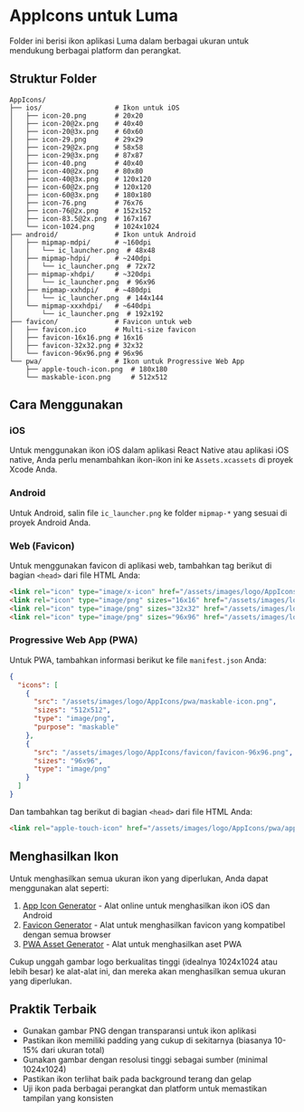 # AppIcons untuk Luma

Folder ini berisi ikon aplikasi Luma dalam berbagai ukuran untuk mendukung berbagai platform dan perangkat.

## Struktur Folder

```
AppIcons/
├── ios/                  # Ikon untuk iOS
│   ├── icon-20.png       # 20x20
│   ├── icon-20@2x.png    # 40x40
│   ├── icon-20@3x.png    # 60x60
│   ├── icon-29.png       # 29x29
│   ├── icon-29@2x.png    # 58x58
│   ├── icon-29@3x.png    # 87x87
│   ├── icon-40.png       # 40x40
│   ├── icon-40@2x.png    # 80x80
│   ├── icon-40@3x.png    # 120x120
│   ├── icon-60@2x.png    # 120x120
│   ├── icon-60@3x.png    # 180x180
│   ├── icon-76.png       # 76x76
│   ├── icon-76@2x.png    # 152x152
│   ├── icon-83.5@2x.png  # 167x167
│   └── icon-1024.png     # 1024x1024
├── android/              # Ikon untuk Android
│   ├── mipmap-mdpi/      # ~160dpi
│   │   └── ic_launcher.png  # 48x48
│   ├── mipmap-hdpi/      # ~240dpi
│   │   └── ic_launcher.png  # 72x72
│   ├── mipmap-xhdpi/     # ~320dpi
│   │   └── ic_launcher.png  # 96x96
│   ├── mipmap-xxhdpi/    # ~480dpi
│   │   └── ic_launcher.png  # 144x144
│   └── mipmap-xxxhdpi/   # ~640dpi
│       └── ic_launcher.png  # 192x192
├── favicon/              # Favicon untuk web
│   ├── favicon.ico       # Multi-size favicon
│   ├── favicon-16x16.png # 16x16
│   ├── favicon-32x32.png # 32x32
│   └── favicon-96x96.png # 96x96
└── pwa/                  # Ikon untuk Progressive Web App
    ├── apple-touch-icon.png  # 180x180
    └── maskable-icon.png     # 512x512
```

## Cara Menggunakan

### iOS

Untuk menggunakan ikon iOS dalam aplikasi React Native atau aplikasi iOS native, Anda perlu menambahkan ikon-ikon ini ke `Assets.xcassets` di proyek Xcode Anda.

### Android

Untuk Android, salin file `ic_launcher.png` ke folder `mipmap-*` yang sesuai di proyek Android Anda.

### Web (Favicon)

Untuk menggunakan favicon di aplikasi web, tambahkan tag berikut di bagian `<head>` dari file HTML Anda:

```html
<link rel="icon" type="image/x-icon" href="/assets/images/logo/AppIcons/favicon/favicon.ico">
<link rel="icon" type="image/png" sizes="16x16" href="/assets/images/logo/AppIcons/favicon/favicon-16x16.png">
<link rel="icon" type="image/png" sizes="32x32" href="/assets/images/logo/AppIcons/favicon/favicon-32x32.png">
<link rel="icon" type="image/png" sizes="96x96" href="/assets/images/logo/AppIcons/favicon/favicon-96x96.png">
```

### Progressive Web App (PWA)

Untuk PWA, tambahkan informasi berikut ke file `manifest.json` Anda:

```json
{
  "icons": [
    {
      "src": "/assets/images/logo/AppIcons/pwa/maskable-icon.png",
      "sizes": "512x512",
      "type": "image/png",
      "purpose": "maskable"
    },
    {
      "src": "/assets/images/logo/AppIcons/favicon/favicon-96x96.png",
      "sizes": "96x96",
      "type": "image/png"
    }
  ]
}
```

Dan tambahkan tag berikut di bagian `<head>` dari file HTML Anda:

```html
<link rel="apple-touch-icon" href="/assets/images/logo/AppIcons/pwa/apple-touch-icon.png">
```

## Menghasilkan Ikon

Untuk menghasilkan semua ukuran ikon yang diperlukan, Anda dapat menggunakan alat seperti:

1. [App Icon Generator](https://appicon.co/) - Alat online untuk menghasilkan ikon iOS dan Android
2. [Favicon Generator](https://realfavicongenerator.net/) - Alat untuk menghasilkan favicon yang kompatibel dengan semua browser
3. [PWA Asset Generator](https://github.com/onderceylan/pwa-asset-generator) - Alat untuk menghasilkan aset PWA

Cukup unggah gambar logo berkualitas tinggi (idealnya 1024x1024 atau lebih besar) ke alat-alat ini, dan mereka akan menghasilkan semua ukuran yang diperlukan.

## Praktik Terbaik

- Gunakan gambar PNG dengan transparansi untuk ikon aplikasi
- Pastikan ikon memiliki padding yang cukup di sekitarnya (biasanya 10-15% dari ukuran total)
- Gunakan gambar dengan resolusi tinggi sebagai sumber (minimal 1024x1024)
- Pastikan ikon terlihat baik pada background terang dan gelap
- Uji ikon pada berbagai perangkat dan platform untuk memastikan tampilan yang konsisten
